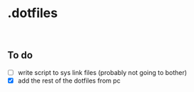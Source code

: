 # **.dotfiles**

&nbsp;
&nbsp;

## To do

- [ ] write script to sys link files (probably not going to bother)
- [x] add the rest of the dotfiles from pc
